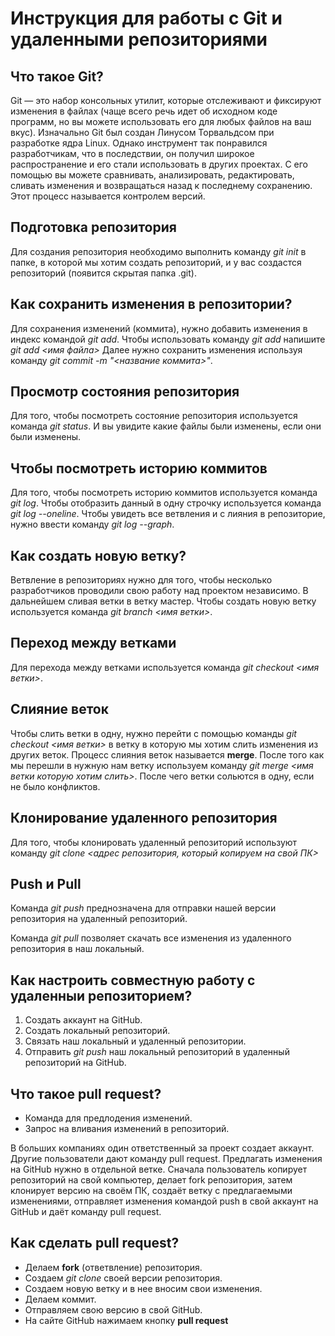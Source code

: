 # Инструкция для работы с Git и удаленными репозиториями

## Что такое Git?

Git — это набор консольных утилит, которые отслеживают и фиксируют изменения в файлах (чаще всего речь идет об исходном коде программ, но вы можете использовать его для любых файлов на ваш вкус). Изначально Git был создан Линусом Торвальдсом при разработке ядра Linux. Однако инструмент так понравился разработчикам, что в последствии, он получил широкое распространение и его стали использовать в других проектах. С его помощью вы можете сравнивать, анализировать, редактировать, сливать изменения и возвращаться назад к последнему сохранению. Этот процесс называется контролем версий.

## Подготовка репозитория

Для создания репозитория необходимо выполнить команду _git init_ в папке, в которой мы хотим создать репозиторий, и у вас создастся репозиторий (появится скрытая папка .git).

## Как сохранить изменения в репозитории?

Для сохранения изменений (коммита), нужно добавить изменения в индекс командой _git add_. Чтобы использовать команду _git add_ напишите _git add <имя файла>_
Далее нужно сохранить изменения используя команду _git commit -m "<название коммита>"_.

## Просмотр состояния репозитория

Для того, чтобы посмотреть состояние репозитория используется команда _git status_. И вы увидите какие файлы были изменены, если они были изменены.

## Чтобы посмотреть историю коммитов

Для того, чтобы посмотреть историю коммитов используется команда _git log_. Чтобы отобразить данный в одну строчку используется команда _git log --oneline_. Чтобы увидеть все ветвления и с лияния в репозиторие, нужно ввести команду _git log --graph_.

## Как создать новую ветку?

Ветвление в репозиториях нужно для того, чтобы несколько разработчиков проводили свою работу над проектом независимо. В дальнейшем сливая ветки в ветку мастер.
Чтобы создать новую ветку используется команда _git branch <имя ветки>_.

## Переход между ветками

Для перехода между ветками используется команда _git checkout <имя ветки>_.

## Слияние веток

Чтобы слить ветки в одну, нужно перейти с помощью команды _git checkout <имя ветки>_ в ветку в которую мы хотим слить изменения из других веток. Процесс слияния веток называется **merge**. После того как мы перешли в нужную нам ветку используем команду _git merge <имя ветки которую хотим слить>_. После чего ветки сольются в одну, если не было конфликтов.

## Клонирование удаленного репозитория

Для того, чтобы клонировать удаленный репозиторий используют команду _git clone <адрес репозитория, который копируем на свой ПК>_

## Push и Pull

Команда _git push_ преднозначена для отправки нашей версии репозитория на удаленный репозиторий.

Команда _git pull_ позволяет скачать все изменения из удаленного репозитория в наш локальный.

## Как настроить совместную работу с удаленныи репозиторием?

1. Создать аккаунт на GitHub.
2. Создать локальный репозиторий.
3. Связать наш локальный и удаленный репозитории.
4. Отправить _git push_ наш локальный репозиторий в удаленный репозиторий на GitHub.

## Что такое pull request?

- Команда для предлодения изменений.
- Запрос на вливания изменений в репозиторий.

В больших компаниях один ответственный за проект создает аккаунт. Другие пользователи дают
команду pull request. Предлагать изменения на GitHub нужно в отдельной ветке. Сначала
пользователь копирует репозиторий на свой компьютер, делает fork репозитория, затем
клонирует версию на своём ПК, создаёт ветку с предлагаемыми изменениями, отправляет
изменения командой push в свой аккаунт на GitHub и даёт команду pull request.

## Как сделать **pull request**?

- Делаем **fork** (ответвление) репозитория.
- Создаем _git clone_ своей версии репозитория.
- Создаем новую ветку и в нее вносим свои изменения.
- Делаем коммит.
- Отправляем свою версию в свой GitHub.
- На сайте GitHub нажимаем кнопку **pull request**
